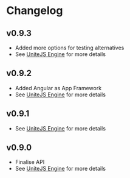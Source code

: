 # Changelog

## v0.9.3

* Added more options for testing alternatives
* See [UniteJS Engine](https://github.com/unitejs/engine/blob/master/CHANGELOG.md#v092) for more details

## v0.9.2

* Added Angular as App Framework
* See [UniteJS Engine](https://github.com/unitejs/engine/blob/master/CHANGELOG.md#v091) for more details

## v0.9.1

* See [UniteJS Engine](https://github.com/unitejs/engine/blob/master/CHANGELOG.md#v091) for more details

## v0.9.0

* Finalise API
* See [UniteJS Engine](https://github.com/unitejs/engine/blob/master/CHANGELOG.md#v090) for more details